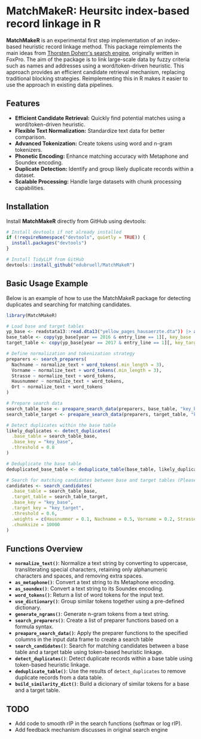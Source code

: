 # MatchMakeR: Heursitc index-based record linkage in R

**MatchMakeR** is an experimental first step implementation of an index-based heuristic record linkage method. This package reimplements the main ideas from [Thorsten Doherr's search engine](https://github.com/ThorstenDoherr/searchengine/), originally written in FoxPro. The aim of the package is to link large-scale data by fuzzy criteria such as names and addresses using a word/token-driven heuristic. This approach provides an efficient candidate retrieval mechanism, replacing traditional blocking strategies. Reimplementing this in R makes it easier to use the approach in existing data pipelines. 

## Features

- **Efficient Candidate Retrieval:** Quickly find potential matches using a word/token-driven heuristic.
- **Flexible Text Normalization:** Standardize text data for better comparison.
- **Advanced Tokenization:** Create tokens using word and n-gram tokenizers.
- **Phonetic Encoding:** Enhance matching accuracy with Metaphone and Soundex encoding.
- **Duplicate Detection:** Identify and group likely duplicate records within a dataset.
- **Scalable Processing:** Handle large datasets with chunk processing capabilities.

## Installation


Install **MatchMakeR** directly from GitHub using devtools:

```R
# Install devtools if not already installed
if (!requireNamespace("devtools", quietly = TRUE)) {
  install.packages("devtools")
}

# Install TidyLLM from GitHub
devtools::install_github("edubruell/MatchMakeR")
```
## Basic Usage Example

Below is an example of how to use the MatchMakeR package for detecting duplicates and searching for matching candidates.
```R
library(MatchMakeR)

# Load base and target tables
yp_base <- readstata13::read.dta13("yellow_pages_hausaerzte.dta")) |> as.data.table()
base_table <- copy(yp_base[year == 2016 & entry_line == 1][, key_base := entry])
target_table <- copy(yp_base[year == 2017 & entry_line == 1][, key_target := entry])

# Define normalization and tokenization strategy
preparers <- search_preparers(
  Nachname ~ normalize_text + word_tokens(.min_length = 3),
  Vorname ~ normalize_text + word_tokens(.min_length = 3),
  Strasse ~ normalize_text + word_tokens,
  Hausnummer ~ normalize_text + word_tokens,
  Ort ~ normalize_text + word_tokens
)

# Prepare search data
search_table_base <- preapare_search_data(preparers, base_table, "key_base")
search_table_target <- preapare_search_data(preparers, target_table, "key_target")

# Detect duplicates within the base table
likely_duplicates <- detect_duplicates(
  .base_table = search_table_base,
  .base_key = "key_base",
  .threshold = 0.8
)

# Deduplicate the base table
deduplicated_base_table <- deduplicate_table(base_table, likely_duplicates, "key_base")

# Search for matching candidates between base and target tables (Please deduplicate and inspect before doing this)
candidates <- search_candidates(
  .base_table = search_table_base,
  .target_table = search_table_target,
  .base_key = "key_base",
  .target_key = "key_target",
  .threshold = 0.6,
  .weights = c(Hausnummer = 0.1, Nachname = 0.5, Vorname = 0.2, Strasse = 0.1, Ort = 0.1),
  .chunksize = 10000
)

```
## Functions Overview

- **`normalize_text()`**: Normalize a text string by converting to uppercase, transliterating special characters, retaining only alphanumeric characters and spaces, and removing extra spaces.
- **`as_metaphone()`**: Convert a text string to its Metaphone encoding.
- **`as_soundex()`**: Convert a text string to its Soundex encoding.
- **`word_tokens()`**: Return a list of word tokens for the input text.
- **`use_dictionary()`**: Group similar tokens together using a pre-defined dictionary.
- **`generate_ngrams()`**: Generate n-gram tokens from a text string.
- **`search_preparers()`**: Create a list of preparer functions based on a formula syntax.
- **`preapare_search_data()`**: Apply the preparer functions to the specified columns in the input data frame to create a search table
- **`search_candidates()`**: Search for matching candidates between a base table and a target table using token-based heuristic linkage.
- **`detect_duplicates()`**: Detect duplicate records within a base table using token-based heuristic linkage.
- **`deduplicate_table()`**: Use the results of `detect_duplicates` to remove duplicate records from a data table.
- **`build_similarity_dict()`**: Build a dicionary of similar tokens for a base and a target table.

## TODO
- Add code to smooth rIP in the search functions (softmax or log rIP).
- Add feedback mechanism discusses in original search engine























